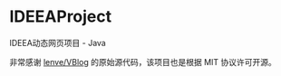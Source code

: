 # IDEEAProject

IDEEA动态网页项目 - Java

非常感谢 [lenve/VBlog](https://github.com/lenve/VBlog) 的原始源代码，该项目也是根据 MIT 协议许可开源。